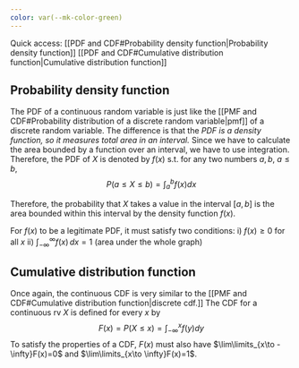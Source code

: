 ```yaml
---
color: var(--mk-color-green)
---
```

Quick access:
[[PDF and CDF#Probability density function|Probability density function]]
[[PDF and CDF#Cumulative distribution function|Cumulative distribution function]]

## Probability density function
The PDF of a continuous random variable is just like the [[PMF and CDF#Probability distribution of a discrete random variable|pmf]] of a discrete random variable. The difference is that the *PDF is a density function, so it measures total area in an interval.* Since we have to calculate the area bounded by a function over an interval, we have to use integration. Therefore, the PDF of $X$ is denoted by $f(x)$ s.t. for any two numbers $a,b$, $a\leq b$,
$$P(a\leq X\leq b)=\int_{a}^{b}f(x)dx$$

Therefore, the probability that $X$ takes a value in the interval $[a,b]$ is the area bounded within this interval by the density function $f(x)$.

For $f(x)$ to be a legitimate PDF, it must satisfy two conditions:
i) $f(x)\geq 0$ for all $x$
ii) $\int_{-\infty}^{\infty} f(x) \, dx=1$ (area under the whole graph)


## Cumulative distribution function
Once again, the continuous CDF is very similar to the [[PMF and CDF#Cumulative distribution function|discrete cdf.]] The CDF for a continuous rv $X$ is defined for every $x$ by
$$F(x)=P(X\leq x)=\int_{-\infty}^{x}f(y)dy$$
To satisfy the properties of a CDF, $F(x)$ must also have $\lim\limits_{x\to -\infty}F(x)=0$ and $\lim\limits_{x\to \infty}F(x)=1$.